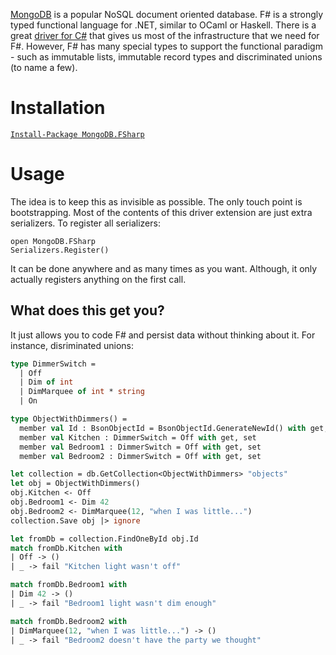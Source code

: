 [MongoDB][1] is a popular NoSQL document oriented database. F# is a strongly
typed functional language for .NET, similar to OCaml or Haskell. There is a
great [driver for C#][2] that gives us most of the infrastructure that we need
for F#. However, F# has many special types to support the functional paradigm -
such as immutable lists, immutable record types and discriminated unions (to 
name a few).


Installation
============

[`Install-Package MongoDB.FSharp`](https://nuget.org/packages/MongoDB.FSharp/)


Usage
==========

The idea is to keep this as invisible as possible. The only touch point is 
bootstrapping. Most of the contents of this driver extension are just extra
serializers. To register all serializers:

    open MongoDB.FSharp
    Serializers.Register()

It can be done anywhere and as many times as you want. Although, it only 
actually registers anything on the first call.


What does this get you?
-----------------------

It just allows you to code F# and persist data without thinking about it. For
instance, disriminated unions:


```ocaml
type DimmerSwitch =
  | Off
  | Dim of int
  | DimMarquee of int * string
  | On

type ObjectWithDimmers() =
  member val Id : BsonObjectId = BsonObjectId.GenerateNewId() with get, set
  member val Kitchen : DimmerSwitch = Off with get, set
  member val Bedroom1 : DimmerSwitch = Off with get, set
  member val Bedroom2 : DimmerSwitch = Off with get, set

let collection = db.GetCollection<ObjectWithDimmers> "objects"
let obj = ObjectWithDimmers()
obj.Kitchen <- Off
obj.Bedroom1 <- Dim 42
obj.Bedroom2 <- DimMarquee(12, "when I was little...")
collection.Save obj |> ignore

let fromDb = collection.FindOneById obj.Id
match fromDb.Kitchen with
| Off -> ()
| _ -> fail "Kitchen light wasn't off"

match fromDb.Bedroom1 with
| Dim 42 -> ()
| _ -> fail "Bedroom1 light wasn't dim enough"

match fromDb.Bedroom2 with
| DimMarquee(12, "when I was little...") -> ()
| _ -> fail "Bedroom2 doesn't have the party we thought"
```


 [1]: http://www.mongodb.org/
 [2]: http://www.mongodb.org/display/DOCS/CSharp+Language+Center
